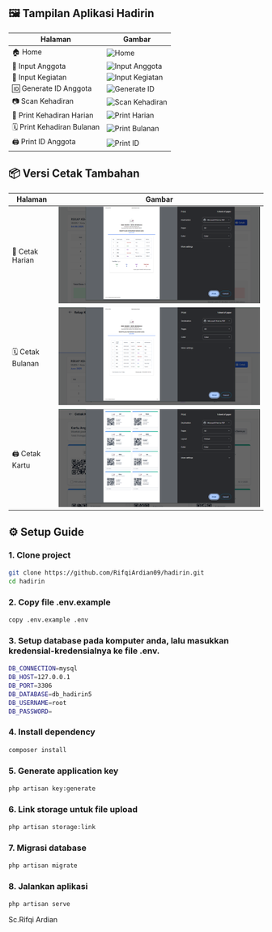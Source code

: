 ## 🖼️ Tampilan Aplikasi Hadirin

| Halaman | Gambar |
|--------|--------|
| 🏠 Home | ![Home](https://github.com/arditam/hadirin/blob/main/public/doc/home.jpg) |
| 👤 Input Anggota | ![Input Anggota](https://github.com/arditam/hadirin/blob/main/public/doc/input_anggota.jpg) |
| 📝 Input Kegiatan | ![Input Kegiatan](https://github.com/arditam/hadirin/blob/main/public/doc/input_kegiatan.jpg) |
| 🆔 Generate ID Anggota | ![Generate ID](https://github.com/arditam/hadirin/blob/main/public/doc/generate_id.jpg) |
| 📷 Scan Kehadiran | ![Scan Kehadiran](https://github.com/arditam/hadirin/blob/main/public/doc/scan_kehadiran.jpg) |
| 📆 Print Kehadiran Harian | ![Print Harian](https://github.com/arditam/hadirin/blob/main/public/doc/kehadiran_harian.jpg) |
| 🗓️ Print Kehadiran Bulanan | ![Print Bulanan](https://github.com/arditam/hadirin/blob/main/public/doc/kehadiran_bulanan.jpg) |
| 🖨️ Print ID Anggota | ![Print ID](https://github.com/arditam/hadirin/blob/main/public/doc/print_id_anggota.jpg) |

## 📦 Versi Cetak Tambahan

| Halaman | Gambar |
|--------|--------|
| 📆 Cetak Harian | ![Cetak Harian](https://github.com/RifqiArdian09/hadirin/blob/main/public/doc/print_harian.png) |
| 🗓️ Cetak Bulanan | ![Cetak Bulanan](https://github.com/RifqiArdian09/hadirin/blob/main/public/doc/print_blanan.png) |
| 🖨️ Cetak Kartu | ![Cetak Kartu](https://github.com/RifqiArdian09/hadirin/blob/main/public/doc/cetak.png) |


## ⚙️ Setup Guide

### 1. Clone project
```bash
git clone https://github.com/RifqiArdian09/hadirin.git
cd hadirin
```
### 2. Copy file .env.example
```bash
copy .env.example .env
```
### 3. Setup database pada komputer anda, lalu masukkan kredensial-kredensialnya ke file .env.
```bash
DB_CONNECTION=mysql
DB_HOST=127.0.0.1
DB_PORT=3306
DB_DATABASE=db_hadirin5
DB_USERNAME=root
DB_PASSWORD=
```

### 4. Install dependency
```bash
composer install
```

### 5. Generate application key
```bash
php artisan key:generate
```
### 6. Link storage untuk file upload
```bash
php artisan storage:link
```
### 7. Migrasi database
```bash
php artisan migrate
```
### 8. Jalankan aplikasi
```bash
php artisan serve
```


Sc.Rifqi Ardian

